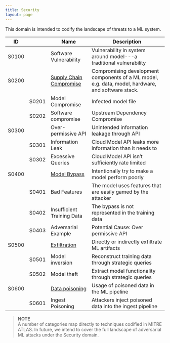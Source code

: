 ```yaml
---
title: Security
layout: page
---
```


This domain is intended to codify the landscape of threats to a ML system.

| ID | | Name | Description |
|---|---|---|---|
| S0100 | | Software Vulnerability | Vulnerability in system around model---a traditional vulnerability |
| S0200 | | [Supply Chain Compromise](https://atlas.mitre.org/techniques/AML.T0010/) | Compromising development components of a ML model, e.g. data, model, hardware, and software stack. |
| | S0201 | Model Compromise | Infected model file |
| | S0202 | Software compromise | Upstream Dependency Compromise |
| S0300 | | Over-permissive API | Unintended information leakage through API |
| | S0301 | Information Leak | Cloud Model API leaks more information than it needs to |
| | S0302 | Excessive Queries | Cloud Model API isn’t sufficiently rate limited |
| S0400 | | [Model Bypass](https://atlas.mitre.org/techniques/AML.T0015/) | Intentionally try to make a model perform poorly |
| | S0401 | Bad Features | The model uses features that are easily gamed by the attacker |
| | S0402 | Insufficient Training Data | The bypass is not represented in the training data |
| | S0403 | Adversarial Example | Potential Cause: Over permissive API |
| S0500 | | [Exfiltration](https://atlas.mitre.org/techniques/AML.T0024/) | Directly or indirectly exfiltrate ML artifacts |
| | S0501 | Model inversion | Reconstruct training data through strategic queries |
| | S0502 | Model theft | Extract model functionality  through strategic queries |
| S0600 | | [Data poisoning](https://atlas.mitre.org/techniques/AML.T0020/) | Usage of poisoned data in the ML pipeline |
| | S0601 | Ingest Poisoning | Attackers inject poisoned data into the ingest pipeline |

> **NOTE**  
A number of categories map directly to techniques codified in MITRE ATLAS. In future, we intend to cover the full landscape of adversarial ML attacks under the Security domain.